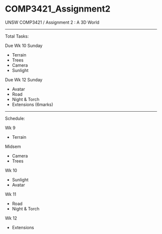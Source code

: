 # COMP3421_Assignment2
UNSW COMP3421 / Assignment 2 : A 3D World
_______________

Total Tasks:

Due Wk 10 Sunday
- Terrain
- Trees
- Camera
- Sunlight

Due Wk 12 Sunday
- Avatar
- Road
- Night & Torch
- Extensions (6marks)
_______________

Schedule:

Wk 9
- Terrain

Midsem
- Camera
- Trees

Wk 10
- Sunlight
- Avatar

Wk 11
- Road
- Night & Torch

Wk 12
- Extensions
